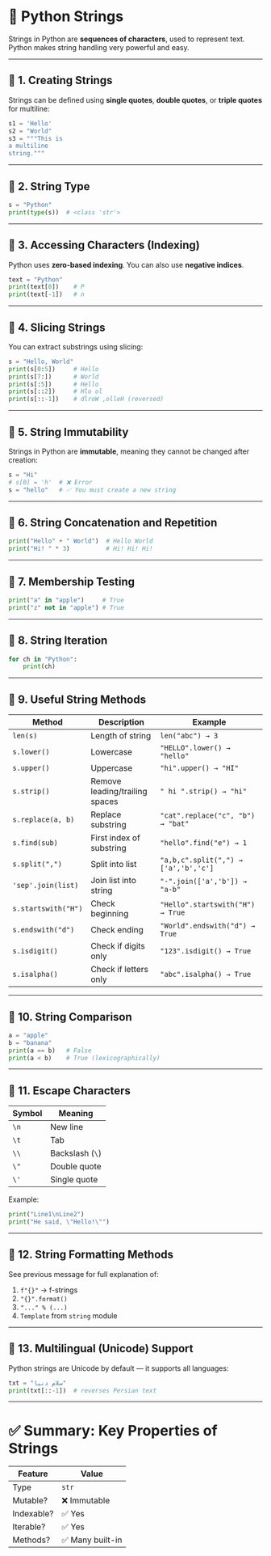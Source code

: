 # 📘 **Python Strings**

Strings in Python are **sequences of characters**, used to represent text. Python makes string handling very powerful and easy.

---

## 🔹 1. **Creating Strings**

Strings can be defined using **single quotes**, **double quotes**, or **triple quotes** for multiline:

```python
s1 = 'Hello'
s2 = "World"
s3 = """This is
a multiline
string."""
```

---

## 🔹 2. **String Type**

```python
s = "Python"
print(type(s))  # <class 'str'>
```

---

## 🔹 3. **Accessing Characters (Indexing)**

Python uses **zero-based indexing**. You can also use **negative indices**.

```python
text = "Python"
print(text[0])    # P
print(text[-1])   # n
```

---

## 🔹 4. **Slicing Strings**

You can extract substrings using slicing:

```python
s = "Hello, World"
print(s[0:5])     # Hello
print(s[7:])      # World
print(s[:5])      # Hello
print(s[::2])     # Hlo ol
print(s[::-1])    # dlroW ,olleH (reversed)
```

---

## 🔹 5. **String Immutability**

Strings in Python are **immutable**, meaning they cannot be changed after creation:

```python
s = "Hi"
# s[0] = 'h'  # ❌ Error
s = "hello"   # ✅ You must create a new string
```

---

## 🔹 6. **String Concatenation and Repetition**

```python
print("Hello" + " World")  # Hello World
print("Hi! " * 3)          # Hi! Hi! Hi!
```

---

## 🔹 7. **Membership Testing**

```python
print("a" in "apple")     # True
print("z" not in "apple") # True
```

---

## 🔹 8. **String Iteration**

```python
for ch in "Python":
    print(ch)
```

---

## 🔹 9. **Useful String Methods**

| Method              | Description                    | Example                              |
| ------------------- | ------------------------------ | ------------------------------------ |
| `len(s)`            | Length of string               | `len("abc") → 3`                     |
| `s.lower()`         | Lowercase                      | `"HELLO".lower() → "hello"`          |
| `s.upper()`         | Uppercase                      | `"hi".upper() → "HI"`                |
| `s.strip()`         | Remove leading/trailing spaces | `" hi ".strip() → "hi"`              |
| `s.replace(a, b)`   | Replace substring              | `"cat".replace("c", "b") → "bat"`    |
| `s.find(sub)`       | First index of substring       | `"hello".find("e") → 1`              |
| `s.split(",")`      | Split into list                | `"a,b,c".split(",") → ['a','b','c']` |
| `'sep'.join(list)`  | Join list into string          | `"-".join(['a','b']) → "a-b"`        |
| `s.startswith("H")` | Check beginning                | `"Hello".startswith("H") → True`     |
| `s.endswith("d")`   | Check ending                   | `"World".endswith("d") → True`       |
| `s.isdigit()`       | Check if digits only           | `"123".isdigit() → True`             |
| `s.isalpha()`       | Check if letters only          | `"abc".isalpha() → True`             |

---

## 🔹 10. **String Comparison**

```python
a = "apple"
b = "banana"
print(a == b)   # False
print(a < b)    # True (lexicographically)
```

---

## 🔹 11. **Escape Characters**

| Symbol | Meaning         |
| ------ | --------------- |
| `\n`   | New line        |
| `\t`   | Tab             |
| `\\`   | Backslash (`\`) |
| `\"`   | Double quote    |
| `\'`   | Single quote    |

Example:

```python
print("Line1\nLine2")
print("He said, \"Hello!\"")
```

---

## 🔹 12. **String Formatting Methods**

See previous message for full explanation of:

1. `f"{}"` → f-strings
2. `"{}".format()`
3. `"..." % (...)`
4. `Template` from `string` module

---

## 🔹 13. **Multilingual (Unicode) Support**

Python strings are Unicode by default — it supports all languages:

```python
txt = "سلام دنیا"
print(txt[::-1])  # reverses Persian text
```

---

# ✅ Summary: Key Properties of Strings

| Feature    | Value           |
| ---------- | --------------- |
| Type       | `str`           |
| Mutable?   | ❌ Immutable     |
| Indexable? | ✅ Yes           |
| Iterable?  | ✅ Yes           |
| Methods?   | ✅ Many built-in |
